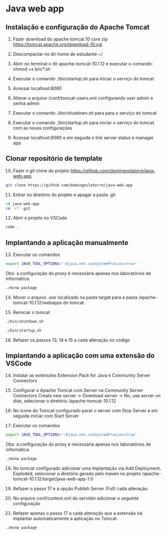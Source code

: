 # Java web app

## Instalação e configuração do Apache Tomcat

1. Fazer download do apache tomcat 10 core zip
https://tomcat.apache.org/download-10.cgi

2. Descompactar no dir home de estudante ~/

3. Abrir no terminal o dir apache-tomcat-10.1.12 e executar o comando:
chmod +x bin/*.sh

4. Executar o comando ./bin/startup.sh para iniciar o serviço do tomcat

5. Acessar localhost:8080

6. Alterar o arquivo /conf/tomcat-users.xml configurando user admin e senha admin
<user username="admin" password="admin" roles="manager-gui"/>

7. Executar o comando ./bin/shutdown.sh para para o serviço do tomcat

8. Executar o comando ./bin/startup.sh para iniciar o serviço do tomcat com as novas configurações

9. Acessar localhost:8080 e em seguida o link server status e manager app

## Clonar repositório de template

10. Fazer o git clone do projeto https://github.com/domingoslatorre/java-web-app

```bash
git clone https://github.com/domingoslatorre/java-web-app
```

11. Entrar no diretório do projeto e apagar a pasta .git
```bash
cd java-web-app
rm -rf .git
```
12. Abrir o projeto no VSCode
```bash
code .
```

## Implantando a aplicação manualmente

13. Executar os comandos
```bash 
export JAVA_TOOL_OPTIONS="-Djava.net.useSystemProxies=true" 
```
Obs: a configuração do proxy é necessária apenas nos laboratórios de informática.

```bash
./mvnw package
```

14. Mover o arquivo .war localizado na pasta target para a pasta /apache-tomcat-10.1.12/webapps do tomcat. 

15. Reiniciar o tomcat 
```bash
./bin/shutdown.sh
```
```bash
./bin/startup.sh
```

16. Refazer os passos 13, 14 e 15 a cada alteração no código

## Implantando a aplicação com uma extensão do VSCode

14. Instalar as extensões Extension Pack for Java e Community Server Connectors

15. Configurar o Apache Tomcat com Server na Community Server Connectors
Create new server -> Download server -> No, use server on disk, selecionar o diretório /apache-tomcat-10.1.12

16. No icone do Tomcat configurado parar o server com Stop Server e em seguida iniciar com Start Server

17. Executar os comandos
```bash 
export JAVA_TOOL_OPTIONS="-Djava.net.useSystemProxies=true" 
```
Obs: a configuração do proxy é necessária apenas nos laboratórios de informática.

```bash
./mvnw package
```

18. No tomcat configurado adicionar uma implantação via Add Deployment, Exploded, selecionar o diretório gerado pelo maven no projeto /apache-tomcat-10.1.12/target/java-web-app-1.0

19. Refazer o passo 17 e a opção Publish Server (Full) cada alteração.

20. No arquivo conf/context.xml do servidor adicionar o seguinte configuração
<Context reloadable="true">

21. Refazer apenas o passo 17 a cada alteração que a extensão irá implantar automaticamente a aplicação no Tomcat.

```bash
./mvnw package
```

